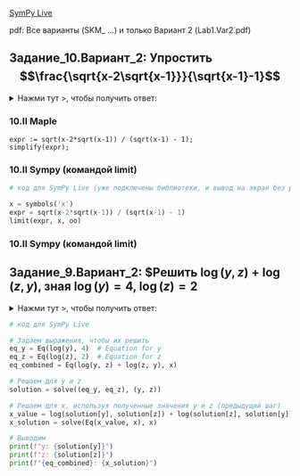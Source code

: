 [SymPy Live](https://live.sympy.org)

pdf: Все варианты (SKM_ ...) и только Вариант 2 (Lab1.Var2.pdf)

## Задание_10.Вариант_2: Упростить $$\frac{\sqrt{x-2\sqrt{x-1}}}{\sqrt{x-1}-1}$$

<details>
  <summary>Нажми тут >, чтобы получить ответ:</summary> 1
</details>

### 10.II Maple
```maple
expr := sqrt(x-2*sqrt(x-1)) / (sqrt(x-1) - 1);
simplify(expr);
```
### 10.II Sympy (командой limit)
```python
# код для SymPy Live (уже подключены библиотеки, и вывод на экран без print)

x = symbols('x')
expr = sqrt(x-2*sqrt(x-1)) / (sqrt(x-1) - 1)
limit(expr, x, oo)
```
### 10.II Sympy (командой limit)

## Задание_9.Вариант_2: $Решить $\log(y,z) + \log(z,y)$, зная $\log(y)=4$, $\log(z)=2$

<details>
  <summary>Нажми тут >, чтобы получить ответ:</summary> $\frac{5}{4}$
</details>

```python
# код для SymPy Live

# Задаем выражения, чтобы их решить
eq_y = Eq(log(y), 4)  # Equation for y
eq_z = Eq(log(z), 2)  # Equation for z
eq_combined = Eq(log(y, z) + log(z, y), x)

# Решаем для y и z
solution = solve((eq_y, eq_z), (y, z))

# Решаем для x, используя полученные значения y и z (предыдущий шаг)
x_value = log(solution[y], solution[z]) + log(solution[z], solution[y])
x_solution = solve(Eq(x_value, x), x)

# Выводим
print(f"y: {solution[y]}")
print(f"z: {solution[z]}")
print(f"{eq_combined}: {x_solution}")
```
